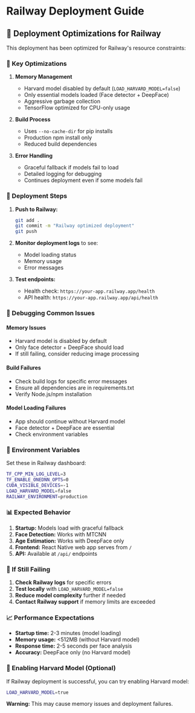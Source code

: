 # Railway Deployment Guide

## 🚀 Deployment Optimizations for Railway

This deployment has been optimized for Railway's resource constraints:

### 🔧 Key Optimizations

1. **Memory Management**
   - Harvard model disabled by default (`LOAD_HARVARD_MODEL=false`)
   - Only essential models loaded (Face detector + DeepFace)
   - Aggressive garbage collection
   - TensorFlow optimized for CPU-only usage

2. **Build Process**
   - Uses `--no-cache-dir` for pip installs
   - Production npm install only
   - Reduced build dependencies

3. **Error Handling**
   - Graceful fallback if models fail to load
   - Detailed logging for debugging
   - Continues deployment even if some models fail

### 🚀 Deployment Steps

1. **Push to Railway:**
   ```bash
   git add .
   git commit -m "Railway optimized deployment"
   git push
   ```

2. **Monitor deployment logs** to see:
   - Model loading status
   - Memory usage
   - Error messages

3. **Test endpoints:**
   - Health check: `https://your-app.railway.app/health`
   - API health: `https://your-app.railway.app/api/health`

### 🐛 Debugging Common Issues

#### Memory Issues
- Harvard model is disabled by default
- Only face detector + DeepFace should load
- If still failing, consider reducing image processing

#### Build Failures
- Check build logs for specific error messages
- Ensure all dependencies are in requirements.txt
- Verify Node.js/npm installation

#### Model Loading Failures
- App should continue without Harvard model
- Face detector + DeepFace are essential
- Check environment variables

### 🎯 Environment Variables

Set these in Railway dashboard:

```bash
TF_CPP_MIN_LOG_LEVEL=3
TF_ENABLE_ONEDNN_OPTS=0
CUDA_VISIBLE_DEVICES=-1
LOAD_HARVARD_MODEL=false
RAILWAY_ENVIRONMENT=production
```

### 📊 Expected Behavior

1. **Startup:** Models load with graceful fallback
2. **Face Detection:** Works with MTCNN
3. **Age Estimation:** Works with DeepFace only
4. **Frontend:** React Native web app serves from `/`
5. **API:** Available at `/api/` endpoints

### 🚨 If Still Failing

1. **Check Railway logs** for specific errors
2. **Test locally** with `LOAD_HARVARD_MODEL=false`
3. **Reduce model complexity** further if needed
4. **Contact Railway support** if memory limits are exceeded

### 📈 Performance Expectations

- **Startup time:** 2-3 minutes (model loading)
- **Memory usage:** <512MB (without Harvard model)
- **Response time:** 2-5 seconds per face analysis
- **Accuracy:** DeepFace only (no Harvard model)

### 🔄 Enabling Harvard Model (Optional)

If Railway deployment is successful, you can try enabling Harvard model:

```bash
LOAD_HARVARD_MODEL=true
```

**Warning:** This may cause memory issues and deployment failures. 